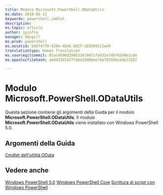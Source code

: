 ```yaml
---
title: Modulo Microsoft.PowerShell.ODataUtils
ms.date: 2016-05-11
keywords: powershell,cmdlet
description: 
ms.topic: article
author: jpjofre
manager: dongill
ms.prod: powershell
ms.assetid: bd5f47f0-428e-4be6-b02f-2b5609111ee9
translationtype: Human Translation
ms.sourcegitcommit: 03ac4b90d299b316194f1fa932e7dbf62d4b1c8e
ms.openlocfilehash: ad4433d14277a6e10906ee74a765504cede12587

---
```


# Modulo Microsoft.PowerShell.ODataUtils
Questa sezione contiene gli argomenti della Guida per il modulo **Microsoft.PowerShell.ODataUtils**. Il modulo **Microsoft.PowerShell.ODataUtils** viene installato con Windows PowerShell 5.0.

## Argomenti della Guida
[Cmdlet dell'utilità OData](http://technet.microsoft.com/library/dn818506(v=wps.640).aspx)

## Vedere anche
[Windows PowerShell 5.0](Windows-PowerShell-5.0.md)
[Windows PowerShell Core](https://technet.microsoft.com/en-us/library/4b75f1e4-f327-48f3-92ab-bf5435094d41)
[Scrittura di script con Windows PowerShell](../../getting-started/fundamental/Scripting-with-Windows-PowerShell.md)




<!--HONumber=Jun16_HO4-->


